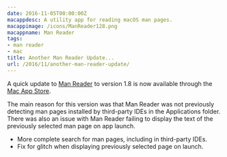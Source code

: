 ```yaml
---
date: 2016-11-05T00:00:00Z
macappdesc: A utility app for reading macOS man pages.
macappimage: /icons/ManReader128.png
macappname: Man Reader
tags:
- man reader
- mac
title: Another Man Reader Update...
url: /2016/11/another-man-reader-update/
---
```


A quick update to [Man Reader][1] to version 1.8 is now available through the
[Mac App Store][2].

The main reason for this version was that Man Reader was not previously
detecting man pages installed by third-party IDEs in the Applications folder.
There was also an issue with Man Reader failing to display the text of the
previously selected man page on app launch.

* More complete search for man pages, including in third-party IDEs.
* Fix for glitch when displaying previously selected page on launch.

[1]: /manreader/
[2]: http://itunes.apple.com/app/man-reader/id522583774?mt=12
